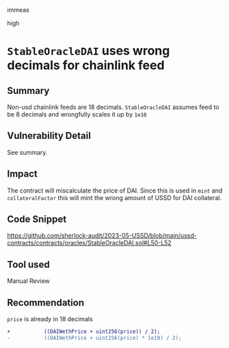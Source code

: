immeas

high

# `StableOracleDAI` uses wrong decimals for chainlink feed

## Summary
Non-usd chainlink feeds are 18 decimals. `StableOracleDAI` assumes feed to be 8 decimals and wrongfully scales it up by `1e10`

## Vulnerability Detail
See summary.

## Impact
The contract will miscalculate the price of DAI. Since this is used in `mint` and `collateralFactor` this will mint the wrong amount of USSD for DAI collateral.

## Code Snippet
https://github.com/sherlock-audit/2023-05-USSD/blob/main/ussd-contracts/contracts/oracles/StableOracleDAI.sol#L50-L52

## Tool used
Manual Review

## Recommendation
`price` is already in 18 decimals
```diff
+           ((DAIWethPrice + uint256(price)) / 2);
-           ((DAIWethPrice + uint256(price) * 1e10) / 2);
```